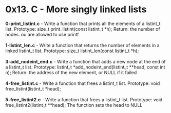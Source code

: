 # 0x13. C - More singly linked lists<br/>
**0-print_listint.c** - Write a function that prints all the elements of a listint_t list. Prototype: size_t print_listint(const listint_t *h); Return: the number of nodes. ou are allowed to use printf<br/><br/>
**1-listint_len.c** - Write a function that returns the number of elements in a linked listint_t list. Prototype: size_t listint_len(const listint_t *h);<br/><br/>
**3-add_nodeint_end.c** - Write a function that adds a new node at the end of a listint_t list. Prototype: listint_t *add_nodeint_end(listint_t **head, const int n); Return: the address of the new element, or NULL if it failed<br/><br/>
**4-free_listint.c** - Write a function that frees a listint_t list. Prototype: void free_listint(listint_t *head);<br/><br/>
**5-free_listint2.c** - Write a function that frees a listint_t list. Prototype: void free_listint2(listint_t **head); The function sets the head to NULL<br/><br/>
